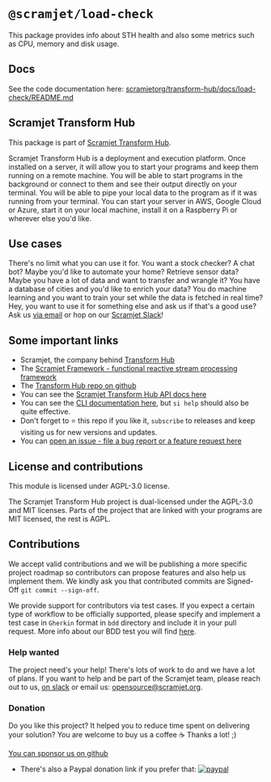 # `@scramjet/load-check` <!-- omit in toc -->

This package provides info about STH health and also some metrics such as CPU, memory and disk usage.

## Docs

See the code documentation here: [scramjetorg/transform-hub/docs/load-check/README.md](https://github.com/scramjetorg/transform-hub/tree/HEAD/docs/load-check/README.md)

## Scramjet Transform Hub

This package is part of [Scramjet Transform Hub](https://www.npmjs.org/package/@scramjet/sth).

Scramjet Transform Hub is a deployment and execution platform. Once installed on a server, it will allow you to start your programs and keep them running on a remote machine. You will be able to start programs in the background or connect to them and see their output directly on your terminal. You will be able to pipe your local data to the program as if it was running from your terminal. You can start your server in AWS, Google Cloud or Azure, start it on your local machine, install it on a Raspberry Pi or wherever else you'd like.

## Use cases

There's no limit what you can use it for. You want a stock checker? A chat bot? Maybe you'd like to automate your home? Retrieve sensor data? Maybe you have a lot of data and want to transfer and wrangle it? You have a database of cities and you'd like to enrich your data? You do machine learning and you want to train your set while the data is fetched in real time? Hey, you want to use it for something else and ask us if that's a good use? Ask us [via email](mailto:get@scramjet.org) or hop on our [Scramjet Slack](https://join.slack.com/t/scramjetframework/shared_invite/enQtODg2MDIyMTQ5MzUxLTVlNTIwMmFlYWU0YTg2ZTg1YmFiOTZkZTdhNzNmNjE2ZmQ3ZWQzZjI5MGQyZDAyOWM2NDc5YzdmZGQzNGI3YTU)!

## Some important links

* Scramjet, the company behind [Transform Hub](https://scramjet.org)
* The [Scramjet Framework - functional reactive stream processing framework](https://framework.scramjet.org)
* The [Transform Hub repo on github](https://github.com/scramjetorg/transform-hub)
* You can see the [Scramjet Transform Hub API docs here](https://github.com/scramjetorg/transform-hub/tree/release/0.12/docs/development-guide/stream-and-api.md)
* You can see the [CLI documentation here](https://github.com/scramjetorg/transform-hub/tree/release/0.12/docs/interfaces/CLI-command-reference.md), but `si help` should also be quite effective.
* Don't forget to :star: this repo if you like it, `subscribe` to releases and keep visiting us for new versions and updates.
* You can [open an issue - file a bug report or a feature request here](https://github.com/scramjetorg/transform-hub/issues/new/choose)

## License and contributions

This module is licensed under AGPL-3.0 license.

The Scramjet Transform Hub project is dual-licensed under the AGPL-3.0 and MIT licenses. Parts of the project that are linked with your programs are MIT licensed, the rest is AGPL.

## Contributions

We accept valid contributions and we will be publishing a more specific project roadmap so contributors can propose features and also help us implement them. We kindly ask you that contributed commits are Signed-Off `git commit --sign-off`.

We provide support for contributors via test cases. If you expect a certain type of workflow to be officially supported, please specify and implement a test case in `Gherkin` format in `bdd` directory and include it in your pull request. More info about our BDD test you will find [here](https://github.com/scramjetorg/transform-hub/tree/HEAD/bdd/README.md).

### Help wanted

The project need's your help! There's lots of work to do and we have a lot of plans. If you want to help and be part of the Scramjet team, please reach out to us, [on slack](https://join.slack.com/t/scramjetframework/shared_invite/zt-bb16pluv-XlICrq5Khuhbq5beenP2Fg) or email us: [opensource@scramjet.org](mailto:opensource@scramjet.org).

### Donation

Do you like this project? It helped you to reduce time spent on delivering your solution? You are welcome to buy us a coffee :coffee: Thanks a lot! ;)

[You can sponsor us on github](https://github.com/sponsors/scramjetorg)

* There's also a Paypal donation link if you prefer that: [![paypal](https://www.paypalobjects.com/en_US/i/btn/btn_donateCC_LG.gif)](https://www.paypal.com/cgi-bin/webscr?cmd=_s-xclick&hosted_button_id=7F7V65C43EBMW)



